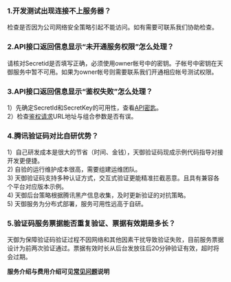 ### 1.开发测试出现连接不上服务器？
检查是否因为公司网络安全策略引起不能访问。如有需要可联系我们协助检查。
### 2.API接口返回信息显示“未开通服务权限”怎么处理？
请核对Secretid是否填写正确，必须使用owner帐号中的密钥。子帐号中密钥在天御服务中暂不可用。如果为owner帐号则需要联系我们开通相应帐号测试权限。
### 3.API接口返回信息显示“鉴权失败”怎么处理？
1）先确定SecretId和SecretKey的可用性，查看[API密匙](http://console.tcecqpoc.fsphere.cn/capi)。<br>
2）检查[鉴权请求](http://tcecqpoc.fsphere.cn/document/product/295/7287)URL地址与组合参数是否有误。
### 4.腾讯验证码对比自研优势？
1）自己研发成本是很大的节省（时间、金钱），天御验证码现成示例代码指导对接开发更便捷。<br>
2) 自验的运行维护成本很高，需要组建运维团队。<br>
3) 天御验证码支持多种认证方式，交互式验证更能精准拦截恶意。且具有兼容各个平台对应版本示例。<br>
4) 天御后台策略根据腾讯黑产信息收集，及时更新验证的对抗策略。<br>
5) 天御服务为分布式部署，服务可用性远高于自研。<br>

### 5.验证码服务票据能否重复验证、票据有效期是多长？
天御为保障验证码验证过程不因网络和其他因素干扰导致验证失败，目前服务票据设计为前两次验证通过。票据有效时长从后台发放往后20分钟验证有效，超时将会过期。

**服务介绍与费用介绍可见[常见问题](http://tcecqpoc.fsphere.cn/document/product/295/3442)说明**